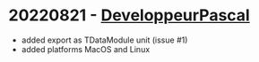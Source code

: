 # 20220821 - [DeveloppeurPascal](https://github.com/DeveloppeurPascal)

* added export as TDataModule unit (issue #1)
* added platforms MacOS and Linux
